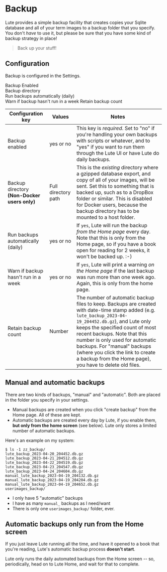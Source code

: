 # Backup

Lute provides a simple backup facility that creates copies your Sqlite database and all of your term images to a backup folder that you specify.  You don't _have_ to use it, but please be sure that you have some kind of backup strategy in place!

> Back up your stuff!

## Configuration

Backup is configured in the Settings.

Backup Enabled	
Backup directory	
Run backups automatically (daily)	
Warn if backup hasn't run in a week	
Retain backup count

| Configuration key | Values | Notes |
| --- | --- | --- |
| Backup enabled | yes or no | This key is *required*.  Set to "no" if you're handling your own backups with scripts or whatever, and to "yes" if you want to run them through the Lute UI or have Lute do daily backups. |
| Backup directory **(Non-Docker users only)** | Full directory path | This is the *existing* directory where a gzipped database export, and copy of all of your images, will be sent.  Set this to something that is backed up, such as to a DropBox folder or similar.  This is disabled for Docker users, because the backup directory has to be mounted to a host folder. |
| Run backups automatically (daily) | yes or no | If `yes`, Lute will run the backup *from the Home page* every day.  Note that this is only from the Home page, so if you have a book open for reading for 2 weeks, it won't be backed up. :-) |
| Warn if backup hasn't run in a week | yes or no | If `yes`, Lute will print a warning *on the Home page* if the last backup was run more than one week ago.  Again, this is only from the home page. |
| Retain backup count | Number | The number of automatic backup files to keep.  Backups are created with date-time stamp added (e.g. `lute_backup_2023-04-19_204452.db.gz`), and Lute only keeps the specified count of most recent backups.  Note that this number is only used for automatic backups.  For "manual" backups (where you click the link to create a backup from the Home page), you have to delete old files. |

## Manual and automatic backups

There are two kinds of backups, "manual" and "automatic".  Both are placed in the folder you specify in your settings.

* Manual backups are created when you click "create backup" from the Home page.  All of these are kept.
* Automatic backups are created every day by Lute, if you enable them, **but only from the home screen** (see below).  Lute only stores a limited number of automatic backups.

Here's an example on my system:

```
$ ls -1 zz_backup/
lute_backup_2023-04-20_204452.db.gz
lute_backup_2023-04-21_204512.db.gz
lute_backup_2023-04-22_204519.db.gz
lute_backup_2023-04-23_204547.db.gz
lute_backup_2023-04-24_204604.db.gz
manual_lute_backup_2023-04-19_204132.db.gz
manual_lute_backup_2023-04-19_204204.db.gz
manual_lute_backup_2023-04-19_204652.db.gz
userimages_backup/
```

* I only have 5 "automatic" backups
* I have as many `manual_` backups as I need/want
* There is only one `userimages_backup/` folder, ever.

## Automatic backups only run from the Home screen

If you just leave Lute running all the time, and have it opened to a book that you're reading, Lute's automatic backup process **doesn't start**.

Lute only runs the daily automated backups from the Home screen -- so, periodically, head on to Lute Home, and wait for that to complete.